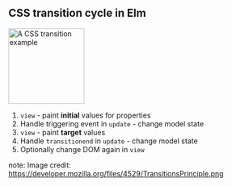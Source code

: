 ##  CSS transition cycle in Elm

<img alt="A CSS transition example" src="resources/TransitionsPrinciple.png" style="height: 150px; border: none;">

<ol>
<li class="fragment"><code>view</code> - paint <strong>initial</strong> values for properties
<li class="fragment">Handle triggering event in <code>update</code> - change model state
<li class="fragment"><code>view</code> - paint <strong>target</strong> values
<li class="fragment">Handle <code>transitionend</code> in <code>update</code> - change model state
<li class="fragment">Optionally change DOM again in <code>view</code>
</ol>

note:
    Image credit: https://developer.mozilla.org/files/4529/TransitionsPrinciple.png
